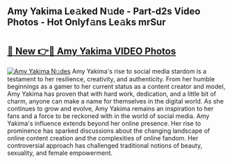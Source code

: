 ## Amy Yakima Le𝚊ked N𝚞de - Part-d2s Video Photos - Hot Onlyf𝚊ns Le𝚊ks mrSur

# <h2><a href="http://ab23782.deff.icu/?id=Amy+Yakima">🔗 New 👉🔴 Amy Yakima VIDEO Photos</a></h2>

[![Amy Yakima N𝚞des](https://i.imgur.com/rIISA9y.gif)](http://ab23782.deff.icu/?id=Amy+Yakima)
Amy Yakima's rise to social media stardom is a testament to her resilience, creativity, and authenticity. From her humble beginnings as a gamer to her current status as a content creator and model, Amy Yakima has proven that with hard work, dedication, and a little bit of charm, anyone can make a name for themselves in the digital world. As she continues to grow and evolve, Amy Yakima remains an inspiration to her fans and a force to be reckoned with in the world of social media. Amy Yakima's influence extends beyond her online presence. Her rise to prominence has sparked discussions about the changing landscape of online content creation and the complexities of online fandom. Her controversial approach has challenged traditional notions of beauty, sexuality, and female empowerment.
